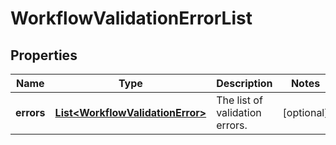 # WorkflowValidationErrorList

## Properties
Name | Type | Description | Notes
------------ | ------------- | ------------- | -------------
**errors** | [**List&lt;WorkflowValidationError&gt;**](WorkflowValidationError.md) | The list of validation errors. |  [optional]
